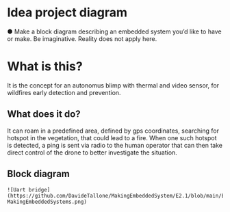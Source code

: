 # Idea project diagram
● Make a block diagram describing an embedded system you’d like to have or make. Be
imaginative. Reality does not apply here.

# What is this?
It is the concept for an autonomus blimp with thermal and video sensor, for wildfires early detection and prevention.

## What does it do?
It can roam in a predefined area, defined by gps coordinates, searching for hotspot in the vegetation, that could lead to a fire.
When one such hotspot is detected, a ping is sent via radio to the human operator that can then take direct control of the drone to better investigate the situation. 


## Block diagram 
	![Uart bridge](https://github.com/DavideTallone/MakingEmbeddedSystem/E2.1/blob/main/Ex%202.1%20-MakingEmbeddedSystems.png)
